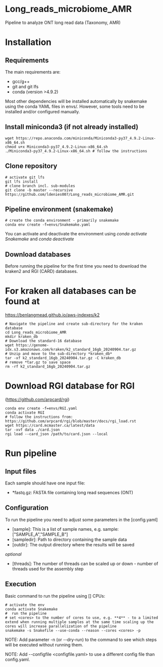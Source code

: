 # Long_reads_microbiome_AMR
Pipeline to analyze ONT long read data (Taxonomy, AMR)

# Installation
## Requirements
The main requirements are:
- gcc/g++
- git and git lfs
- conda (version >4.9.2)

Most other dependencies will be installed automatically by snakemake using the conda YAML files in envs/.
However, some tools need to be installed and/or configured manually.

## Install miniconda3 (if not already installed)
```
wget https://repo.anaconda.com/miniconda/Miniconda3-py37_4.9.2-Linux-x86_64.sh
chmod u+x Miniconda3-py37_4.9.2-Linux-x86_64.sh
./Miniconda3-py37_4.9.2-Linux-x86_64.sh # follow the instructions
```
## Clone repository
```
# activate git lfs
git lfs install
# clone branch incl. sub-modules
git clone -b master --recursive https://github.com/ldenies007/Long_reads_microbiome_AMR.git
```
## Pipeline environment (snakemake)
```
# create the conda environment - primarily snakemake
conda env create -f=envs/Snakemake.yaml
```
You can activate and deactivate the environment using *conda activate Snakemake* and *conda deactivate*

## Download databases
Before running the pipeline for the first time you need to download the kraken2 and RGI (CARD) databases.

# For kraken all databases can be found at 
https://benlangmead.github.io/aws-indexes/k2
```
# Navigate the pipeline and create sub-directory for the kraken database
cd Long_reads_microbiome_AMR
mkdir kraken_db
# Download the standard-16 database
wget https://genome-idx.s3.amazonaws.com/kraken/k2_standard_16gb_20240904.tar.gz
# Unzip and move to the sub-directory *kraken_db*
tar -xf k2_standard_16gb_20240904.tar.gz -C kraken_db
# remove *tar.gz to save space
rm -rf k2_standard_16gb_20240904.tar.gz
```
# Download RGI database for RGI 
(https://github.com/arpcard/rgi)
```
conda env create -f=envs/RGI.yaml
conda activate RGI
# follow the instructions from: https://github.com/arpcard/rgi/blob/master/docs/rgi_load.rst
wget https://card.mcmaster.ca/latest/data
tar -xvf data ./card.json
rgi load --card_json /path/to/card.json --local
```

# Run pipeline
## Input files
Each sample should have one input file:
- *fastq.gz: FASTA file containing long read sequences (ONT)
## Configuration
To run the pipeline you need to adjust some parameters in the [config.yaml]
- [sample]:  This is a list of sample names, e.g. sample: ["SAMPLE_A","SAMPLE_B"]
- [sampledir]: Path to directory containing the sample data
- [outdir]: The output directory where the results will be saved

*optional*
- [threads]: The number of threads can be scaled up or down - number of threads used for the assembly step

## Execution
Basic command to run the pipeline using [<cores>] CPUs:
```
# activate the env
conda activate Snakemake
#  run the pipeline
# set <cores> to the number of cores to use, e.g. **4** - to a limited extend when running multiple samples at the same time scaling up the cores will increase parallelization of the pipeline
snakemake -s Snakefile --use-conda --reason --cores <cores> -p
```
NOTE: Add parameter -n (or --dry-run) to the command to see which steps will be executed without running them.

NOTE: Add --configfile <configfile.yaml> to use a different config file than config.yaml.


